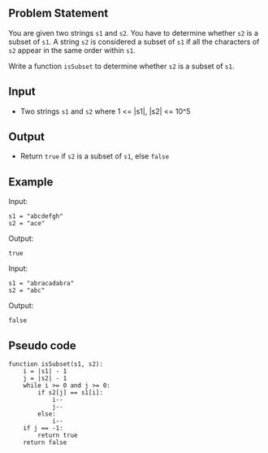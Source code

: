 ## Problem Statement
You are given two strings `s1` and `s2`. You have to determine whether `s2` is a subset of `s1`. A string `s2` is considered a subset of `s1` if all the characters of `s2` appear in the same order within `s1`.

Write a function `isSubset` to determine whether `s2` is a subset of `s1`.

## Input
- Two strings `s1` and `s2` where 1 <= |s1|, |s2| <= 10^5

## Output
- Return `true` if `s2` is a subset of `s1`, else `false`

## Example
Input:
```
s1 = "abcdefgh"
s2 = "ace"
```
Output:
```
true
```

Input:
```
s1 = "abracadabra"
s2 = "abc"
```
Output:
```
false
```


## Pseudo code
```plaintext
function isSubset(s1, s2):
    i = |s1| - 1
    j = |s2| - 1
    while i >= 0 and j >= 0:
        if s2[j] == s1[i]:
            i--
            j--
        else:
            i--
    if j == -1:
        return true
    return false
```